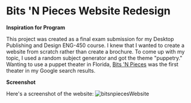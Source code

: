 # Bits 'N Pieces Website Redesign
__Inspiration for Program__

This project was created as a final exam submission for my Desktop Publishing and Design ENG-450 course. I knew that I wanted to create a website from scratch rather than create a brochure. To come up with my topic, I used a random subject generator and got the theme "puppetry." Wanting to use a puppet theater in Florida, [Bits 'N Pieces](https://puppetworld.com/) was the first theater in my Google search results. 

__Screenshot__

Here's a screenshot of the website:
![bitsnpiecesWebsite](https://user-images.githubusercontent.com/18653175/58451555-e89b4e80-80e1-11e9-92f6-8dcded98fade.jpg)
